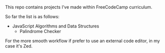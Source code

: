 This repo contains projects I've made within FreeCodeCamp curriculum.

So far the list is as follows:

- JavaScript Algorithms and Data Structures
  - Palindrome Checker 

For the more smooth workflow if prefer to use an external code editor, in my case it's Zed.
